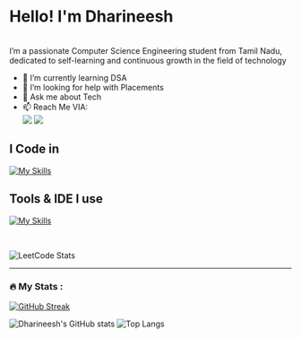 # Hello! I'm Dharineesh
<br/>
I’m a passionate Computer Science Engineering student from Tamil Nadu, dedicated to self-learning and continuous growth in the field of technology

- 🌱 I’m currently learning DSA
- 🤔 I’m looking for help with Placements
- 💬 Ask me about Tech
- 📫 Reach Me VIA:
 <br/>  [<img src="https://img.shields.io/badge/LinkedIn-0077B5?style=for-the-badge&logo=linkedin&logoColor=white" />](https://www.linkedin.com/in/dharineesh22/) [<img src="https://img.shields.io/badge/Gmail-D14836?style=for-the-badge&logo=gmail&logoColor=white" />](mailto:dharineesh22@gmail.com)
## I Code in
[![My Skills](https://skillicons.dev/icons?i=c,java,py,html,css,js,react,tailwind,styledcomponents,mysql)](https://skillicons.dev)
## Tools & IDE I use
[![My Skills](https://skillicons.dev/icons?i=git,github,vscode,idea,notion,netlify)](https://skillicons.dev)

<br>


![LeetCode Stats](https://leetcard.jacoblin.cool/Dharineeshcse?theme=dark&font=Roboto%20Flex&ext=heatmap)

---
### :fire: My Stats :

[![GitHub Streak](https://streak-stats.demolab.com?user=Dharineeshcse&theme=highcontrast&hide_border=true&border_radius=15)](https://git.io/streak-stats)

![Dharineesh's GitHub stats](https://github-readme-stats.vercel.app/api?username=Dharineeshcse&show_icons=true&theme=dark&hide_border=true) ![Top Langs](https://github-readme-stats.vercel.app/api/top-langs/?username=Dharineeshcse&layout=compact&theme=dark&hide_border=true)

